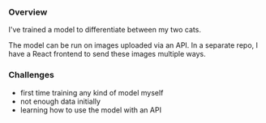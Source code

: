### Overview

I've trained a model to differentiate between my two cats.

The model can be run on images uploaded via an API. In a separate repo, I have a React frontend to send these images multiple ways.

### Challenges

- first time training any kind of model myself
- not enough data initially
- learning how to use the model with an API

